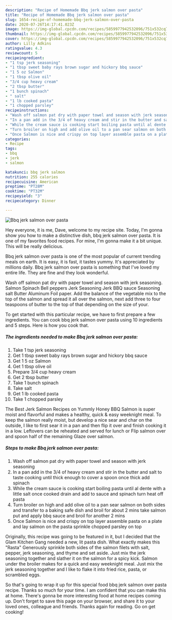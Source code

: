 ```yaml
---
description: "Recipe of Homemade Bbq jerk salmon over pasta"
title: "Recipe of Homemade Bbq jerk salmon over pasta"
slug: 1654-recipe-of-homemade-bbq-jerk-salmon-over-pasta
date: 2020-07-26T14:17:41.023Z
image: https://img-global.cpcdn.com/recipes/5859977942532096/751x532cq70/bbq-jerk-salmon-over-pasta-recipe-main-photo.jpg
thumbnail: https://img-global.cpcdn.com/recipes/5859977942532096/751x532cq70/bbq-jerk-salmon-over-pasta-recipe-main-photo.jpg
cover: https://img-global.cpcdn.com/recipes/5859977942532096/751x532cq70/bbq-jerk-salmon-over-pasta-recipe-main-photo.jpg
author: Lilly Adkins
ratingvalue: 4.3
reviewcount: 5
recipeingredient:
- "1 tsp jerk seasoning"
- "1 tbsp sweet baby rays brown sugar and hickory bbq sauce"
- "1 5 oz Salmon"
- "1 tbsp olive oil"
- "3/4 cup heavy cream"
- "2 tbsp butter"
- "1 bunch spinach"
- " salt"
- "1 lb cooked pasta"
- "1 chopped parsley"
recipeinstructions:
- "Wash off salmon pat dry with paper towel and season with jerk seasoning"
- "In a pan add in the 3/4 of heavy cream and stir in the butter and salt to taste cooking until thick enough to cover a spoon once thick add spinach"
- "While the cream sauce is cooking start boiling pasta until al dente with a little salt once cooked drain and add to sauce and spinach turn heat off pasta"
- "Turn broiler on high and add olive oil to a pan sear salmon on both sides and transfer to a baking safe dish and broil for about 2 mins take salmon put and apply bbq sauce and broil for another 2 mins"
- "Once Salmon is nice and crispy on top layer assemble pasta on a plate and lay salmon on the pasta sprinkle chopped parsley on top"
categories:
- Recipe
tags:
- bbq
- jerk
- salmon

katakunci: bbq jerk salmon 
nutrition: 255 calories
recipecuisine: American
preptime: "PT28M"
cooktime: "PT32M"
recipeyield: "3"
recipecategory: Dinner

---
```



![Bbq jerk salmon over pasta](https://img-global.cpcdn.com/recipes/5859977942532096/751x532cq70/bbq-jerk-salmon-over-pasta-recipe-main-photo.jpg)

Hey everyone, it is me, Dave, welcome to my recipe site. Today, I'm gonna show you how to make a distinctive dish, bbq jerk salmon over pasta. It is one of my favorites food recipes. For mine, I'm gonna make it a bit unique. This will be really delicious.

Bbq jerk salmon over pasta is one of the most popular of current trending meals on earth. It is easy, it is fast, it tastes yummy. It's appreciated by millions daily. Bbq jerk salmon over pasta is something that I've loved my entire life. They are fine and they look wonderful.

Wash off salmon pat dry with paper towel and season with jerk seasoning. Salmon Spinach Bell peppers Jerk Seasoning Jerk BBQ sauce Seasoning salt Butter Aluminum Foil paper. Add the balance of the vegetable mix to the top of the salmon and spread it all over the salmon, next add three to four teaspoons of butter to the top of that depending on the size of your.


To get started with this particular recipe, we have to first prepare a few ingredients. You can cook bbq jerk salmon over pasta using 10 ingredients and 5 steps. Here is how you cook that.

<!--inarticleads1-->

##### The ingredients needed to make Bbq jerk salmon over pasta:

1. Take 1 tsp jerk seasoning
1. Get 1 tbsp sweet baby rays brown sugar and hickory bbq sauce
1. Get 1 5 oz Salmon
1. Get 1 tbsp olive oil
1. Prepare 3/4 cup heavy cream
1. Get 2 tbsp butter
1. Take 1 bunch spinach
1. Take  salt
1. Get 1 lb cooked pasta
1. Take 1 chopped parsley


The Best Jerk Salmon Recipes on Yummly Honey BBQ Salmon is super moist and flavorful and makes a healthy, quick &amp; easy weeknight meal. To keep the salmon really moist, but develop a nice sear and char on the outside, I like to first sear it in a pan and then flip it over and finish cooking it in a low. Leftovers can be reheated and served for lunch or Flip salmon over and spoon half of the remaining Glaze over salmon. 

<!--inarticleads2-->

##### Steps to make Bbq jerk salmon over pasta:

1. Wash off salmon pat dry with paper towel and season with jerk seasoning
1. In a pan add in the 3/4 of heavy cream and stir in the butter and salt to taste cooking until thick enough to cover a spoon once thick add spinach
1. While the cream sauce is cooking start boiling pasta until al dente with a little salt once cooked drain and add to sauce and spinach turn heat off pasta
1. Turn broiler on high and add olive oil to a pan sear salmon on both sides and transfer to a baking safe dish and broil for about 2 mins take salmon put and apply bbq sauce and broil for another 2 mins
1. Once Salmon is nice and crispy on top layer assemble pasta on a plate and lay salmon on the pasta sprinkle chopped parsley on top


Originally, this recipe was going to be featured in it, but I decided that the Glam Kitchen Gang needed a new, lit pasta dish. What exactly makes this &#34;Rasta&#34; Generously sprinkle both sides of the salmon filets with salt, pepper, jerk seasoning, and thyme and set aside. Just mix the jerk seasoning together and slather it on the salmon for a spicy kick. Salmon under the broiler makes for a quick and easy weeknight meal. Just mix the jerk seasoning together and I like to flake it into fried rice, pasta, or scrambled eggs. 

So that's going to wrap it up for this special food bbq jerk salmon over pasta recipe. Thanks so much for your time. I am confident that you can make this at home. There's gonna be more interesting food at home recipes coming up. Don't forget to save this page on your browser, and share it to your loved ones, colleague and friends. Thanks again for reading. Go on get cooking!
